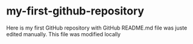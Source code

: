# my-first-github-repository
Here is my first GitHub repository with GitHub
README.md file was juste edited manually. This file was modified locally
